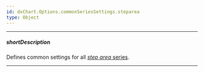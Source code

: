 ```yaml
---
id: dxChart.Options.commonSeriesSettings.steparea
type: Object
---
```

---
##### shortDescription
Defines common settings for all [*step area* series](/api-reference/20%20Data%20Visualization%20Widgets/dxChart/5%20Series%20Types/StepAreaSeries '/Documentation/ApiReference/Data_Visualization_Widgets/dxChart/Series_Types/StepAreaSeries/').

---
